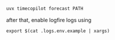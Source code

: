 ```bash
uvx timecopilot forecast PATH
```


after that, enable logfire logs using 

```
export $(cat .logs.env.example | xargs)
```
